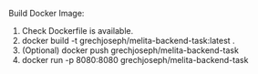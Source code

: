 Build Docker Image:
1. Check Dockerfile is available.
2. docker build -t grechjoseph/melita-backend-task:latest .
3. (Optional) docker push grechjoseph/melita-backend-task
4. docker run -p 8080:8080 grechjoseph/melita-backend-task